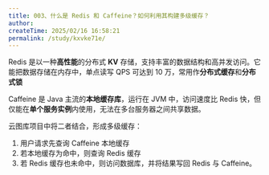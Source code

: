 ```yaml
---
title: 003、什么是 Redis 和 Caffeine？如何利用其构建多级缓存？
author:
createTime: 2025/02/16 16:58:21
permalink: /study/kxvke71e/
---
```


Redis 是以一种**高性能**的分布式 **KV** 存储，支持丰富的数据结构和高并发访问。它能把数据存储在内存中，单点读写 QPS 可达到 10 万，常用作**分布式缓存**和**分布式锁**

Caffeine 是 Java 主流的**本地缓存库**，运行在 JVM 中，访问速度比 Redis 快，但仅能在**单个服务实例**内使用，无法在多台服务器之间共享数据。

云图库项目中将二者结合，形成多级缓存：

1. 用户请求先查询 Caffeine 本地缓存
2. 若本地缓存为命中，则查询 Redis 缓存
3. 若 Redis 缓存也未命中，则访问数据库，并将结果写回 Redis 与 Caffeine。